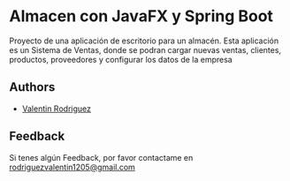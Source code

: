# Almacen con JavaFX y Spring Boot

Proyecto de una aplicación de escritorio para un almacén. Esta aplicación es un Sistema de Ventas, donde se podran cargar nuevas ventas, clientes, productos, proveedores y configurar los datos de la empresa 

## Authors

- [Valentin Rodriguez](https://www.github.com/valen-rodriguez)

## Feedback

Si tenes algún Feedback, por favor contactame en rodriguezvalentin1205@gmail.com
